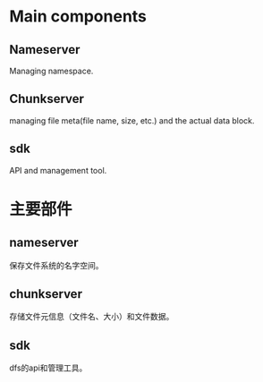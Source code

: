 # Main components
## Nameserver
Managing namespace.
## Chunkserver
managing file meta(file name, size, etc.) and the actual data block.

## sdk
API and management tool.


# 主要部件

## nameserver
保存文件系统的名字空间。

## chunkserver
存储文件元信息（文件名、大小）和文件数据。

## sdk
dfs的api和管理工具。



